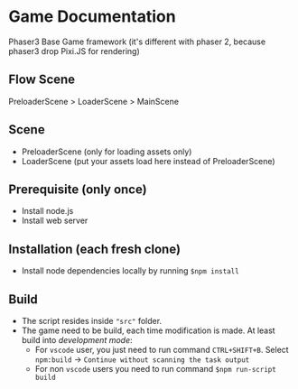 # Game Documentation

Phaser3 Base Game framework (it's different with phaser 2, because phaser3 drop Pixi.JS for rendering)

## Flow Scene
PreloaderScene > LoaderScene > MainScene

## Scene
* PreloaderScene (only for loading assets only)
* LoaderScene (put your assets load here instead of PreloaderScene)

## Prerequisite (only once)
* Install node.js
* Install web server

## Installation (each fresh clone)
* Install node dependencies locally by running `$npm install`

## Build
* The script resides inside `"src"` folder.
* The game need to be build, each time modification is made. At least build into *development mode*:
    * For `vscode` user, you just need to run command `CTRL+SHIFT+B`. Select `npm:build` -> `Continue without scanning the task output`
    * For non `vscode` users you need to run command `$npm run-script build`